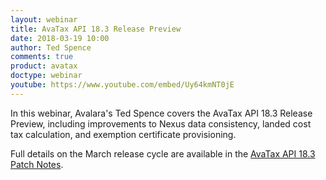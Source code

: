 ```yaml
---
layout: webinar
title: AvaTax API 18.3 Release Preview
date: 2018-03-19 10:00
author: Ted Spence
comments: true
product: avatax
doctype: webinar
youtube: https://www.youtube.com/embed/Uy64kmNT0jE
---
```


In this webinar, Avalara's Ted Spence covers the AvaTax API 18.3 Release Preview, including improvements to Nexus data consistency, landed cost tax calculation, and exemption certificate provisioning.

Full details on the March release cycle are available in the [AvaTax API 18.3 Patch Notes](/blog/2018/03/09/AvaTax-18-3-patch-notes/).
 